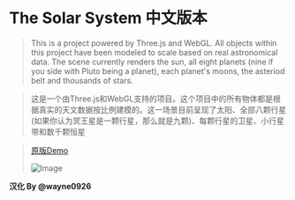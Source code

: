 The Solar System 中文版本
================

>This is a project powered by Three.js and WebGL. All objects within this project have been modeled to scale based on real astronomical data. The scene currently renders the sun, all eight planets (nine if you side with Pluto being a planet), each planet's moons, the asteriod belt and thousands of stars.

> 这是一个由Three.js和WebGL支持的项目。这个项目中的所有物体都是根据真实的天文数据按比例建模的。这一场景目前呈现了太阳、全部八颗行星(如果你认为冥王星是一颗行星，那么就是九颗)、每颗行星的卫星、小行星带和数千颗恒星

> [原版Demo](http://sanderblue.github.io/solar-system-threejs/)
>
> ![Image](http://sanderblue.github.io/assets/screenshots/screenshot_solarsystem_saturn.png)
>

**汉化 By @wayne0926**

